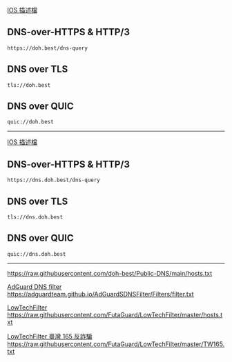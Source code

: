 [IOS 描述檔](https://github.com/doh-best/Public-DNS/raw/main/doh.best.mobileconfig)

## DNS-over-HTTPS & HTTP/3
```
https://doh.best/dns-query
```
## DNS over TLS
```
tls://doh.best
```
## DNS over QUIC
```
quic://doh.best
```

---
[IOS 描述檔](https://github.com/doh-best/Public-DNS/raw/main/dns.doh.best.mobileconfig)

## DNS-over-HTTPS & HTTP/3
```
https://dns.doh.best/dns-query
```
## DNS over TLS
```
tls://dns.doh.best
```
## DNS over QUIC
```
quic://dns.doh.best
```

---
https://raw.githubusercontent.com/doh-best/Public-DNS/main/hosts.txt

[AdGuard DNS filter](https://github.com/AdguardTeam/AdguardSDNSFilter)   
https://adguardteam.github.io/AdGuardSDNSFilter/Filters/filter.txt

[LowTechFilter](https://github.com/FutaGuard/LowTechFilter)   
https://raw.githubusercontent.com/FutaGuard/LowTechFilter/master/hosts.txt

[LowTechFilter 臺灣 165 反詐騙](https://github.com/FutaGuard/LowTechFilter)   
https://raw.githubusercontent.com/FutaGuard/LowTechFilter/master/TW165.txt
